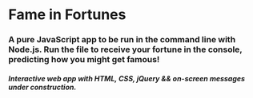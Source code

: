 # Fame in Fortunes

### A pure JavaScript app to be run in the command line with Node.js. Run the file to receive your fortune in the console, predicting how you might get famous!

##### Interactive web app with HTML, CSS, jQuery && on-screen messages under construction.
